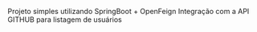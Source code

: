 Projeto simples utilizando SpringBoot + OpenFeign 
Integração com a API GITHUB para listagem de usuários
